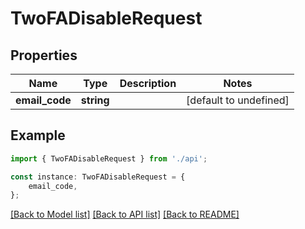 # TwoFADisableRequest


## Properties

Name | Type | Description | Notes
------------ | ------------- | ------------- | -------------
**email_code** | **string** |  | [default to undefined]

## Example

```typescript
import { TwoFADisableRequest } from './api';

const instance: TwoFADisableRequest = {
    email_code,
};
```

[[Back to Model list]](../README.md#documentation-for-models) [[Back to API list]](../README.md#documentation-for-api-endpoints) [[Back to README]](../README.md)

